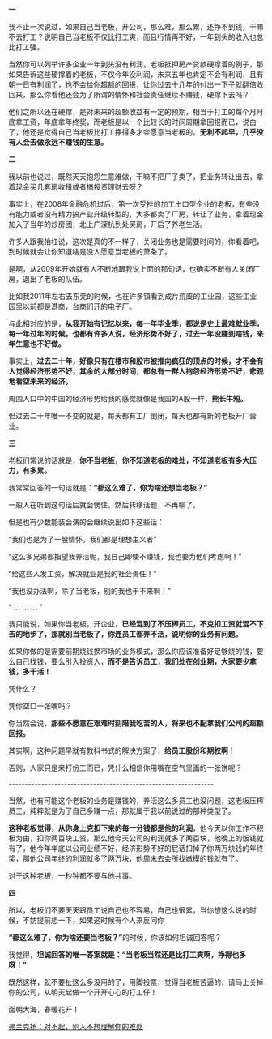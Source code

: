 <p><b>一</b></p><p>我不止一次说过，如果自己当老板，开公司，那么难，那么累，还挣不到钱，干嘛不去打工？说明自己当老板不仅比打工爽，而且行情再不好，一年到头的收入也总比打工强。</p><p>当然你可以列举许多企业一年到头没有利润，老板抵押房产贷款硬撑着的例子，那如果告诉这些硬撑着的老板，不仅今年没利润，未来五年也肯定不会有利润，且有朝一日有利润了，也不会给你超额的回报，让你过去十几年的付出一下子就翻倍收回来，那么你看他还会为了所谓的情怀和社会责任继续不赚钱，硬撑下去吗？</p><p>他们之所以还在硬撑，是对未来的超额收益有一定的预期，相当于打工的每个月月底拿工资，年底拿年终奖，而老板是以一个比较长的时间周期拿回报而已，说白了，他还是觉得自己当老板比打工挣得多才会愿意当老板的。<b>无利不起早，几乎没有人会去做永远不赚钱的生意。</b></p><p><b>二</b></p><p>我以前也说过，既然天天抱怨生意难做，干嘛不把厂子卖了，把业务转让出去，拿着现金买几套房收租或者搞投资理财去呀？</p><p>事实上，在2008年金融危机过后，第一次受挫的加工出口型企业的老板，有些没有能力或者没有精力搞产业升级转型的，大多都卖了厂房，转让了业务，拿着现金加入了当年的炒房团，北上广深杭到处买房，开启了养老生活。</p><p>许多人跟我抬杠说，这次是真的不一样了，关闭业务也是需要时间的，你看着吧，到时候就会让你知道啥是没人愿意当老板的萧条了。</p><p>是啊，从2009年开始就有人不断地跟我说上面的那句话，也确实不断有人关闭厂房，退出了老板的队伍。</p><p>比如我2011年左右去东莞的时候，也在许多镇看到成片荒废的工业园，这些工业园里以前都是港商，台商们开的电子厂。</p><p>与此相对应的是，<b>从我开始有记忆以来，每一年毕业季，都说是史上最难就业季，每一年过年的时候，也都有许多人说，经济形势不好了，过去一年没赚到啥钱，来年生意也不好做。</b></p><p>事实上，<b>过去二十年，好像只有在楼市和股市被推向疯狂的顶点的时候，才不会有人觉得经济形势不好，其余的大部分时间，都总有一群人抱怨经济形势不好，悲观地看空未来的经济。</b></p><p>周围人口中的中国的经济形势给我的感觉就像是我国的A股一样，<b>熊长牛短。</b></p><p>但过去二十年唯一不变的就是，每天都有工厂倒闭，每天也都有新的老板开厂营业。</p><p><b>三</b></p><p>老板们常说的话就是，<b>你不当老板，你不知道老板的难处，不知道老板有多大压力，有多累。</b></p><p>我常常回答的一句话就是：<b>“都这么难了，你为啥还想当老板？”</b></p><p>一般人在听到这句话后就会愣住，然后转移话题，不再聊了。</p><p>但是也有少数能装会演的会继续说出如下这些话：</p><p>“我们也是为了一股情怀，我们都是理想主义者”</p><p>“这么多兄弟都指望我养活呢，我自己即使不赚钱，我也要为他们考虑啊！”</p><p>“给这些人发工资，解决就业是我的社会责任！”</p><p>“我也没办法啊，除了当老板，别的我也干不来啊！”</p><p>    “                            <b><i>  ... ... ...  </i></b>                           ”</p><p>我只能说，如果你当老板，开企业，<b>已经混到了不压榨员工，不克扣工资就混不下去的地步了，那就别当老板了，你连员工都养不活，说明你的业务有问题。</b></p><p>如果你做的是需要前期烧钱换市场的业务模式，那么你应该准备好足够烧的钱，要么自己找钱，要么引入投资人，<b>而不是告诉员工，我们处在创业期，大家要少拿钱，多干活！</b></p><p>凭什么？</p><p>凭你空口一张嘴吗？</p><p>你当然会说，<b>那些不愿意在艰难时刻陪我吃苦的人，将来也不配拿我们公司的超额回报。</b></p><p>其实啊，这种问题早就有教科书式的解决方案了，<b>给员工股份和期权啊！</b></p><p>否则，人家只是来打份工而已，凭什么相信你用嘴在空气里画的一张饼呢？</p><p>---------------------------------------------------------------</p><p>当然，也有可能这个老板的业务是赚钱的，养活这么多员工也没问题，这老板压榨员工，纯粹就是为了自己多赚一点，那就属于我以前说过的那种类型了。</p><p><b>这种老板觉得，从你身上克扣下来的每一分钱都是他的利润</b>，他今天以你工作不积极为由，扣你两百块工资，那么他今天公司的利润就多了两百块，他晚上的饭钱就有了，他今年年底以公司业绩不好，经济形势不好的屁话扣掉了你两万块钱的年终奖，那他公司年终的利润就多了两万块，他周末去会所找嫩模的钱就有了。</p><p>对于这种老板，一秒钟都不要与他共事。</p><p><b>四</b></p><p>所以，老板们不要天天跟员工说自己也不容易，自己也很累，当你想这么说的时候，不妨提前想一下，如果这时候有个人来反问你</p><p><b>“都这么难了，你为啥还要当老板？”</b>的时候，你该如何坦诚回答呢？</p><p>我觉得，<b>坦诚回答的唯一答案就是：“当老板当然还是比打工爽啊，挣得也多呀！”</b></p><p>既然这样，就不要扯这么多没用的了，用脚投票，觉得当老板苦逼的，请马上关掉你的公司，从明天起做一个开开心心的打工仔！</p><p>面朝大海，春暖花开！</p><a data-draft-node="block" data-draft-type="link-card" href="https://zhuanlan.zhihu.com/p/69766308" data-image="https://pic4.zhimg.com/v2-684635729e091cc1472077758de252b7_r.jpg" data-image-width="745" data-image-height="401" class="internal">弗兰克扬：对不起，别人不想理解你的难处</a><p></p>